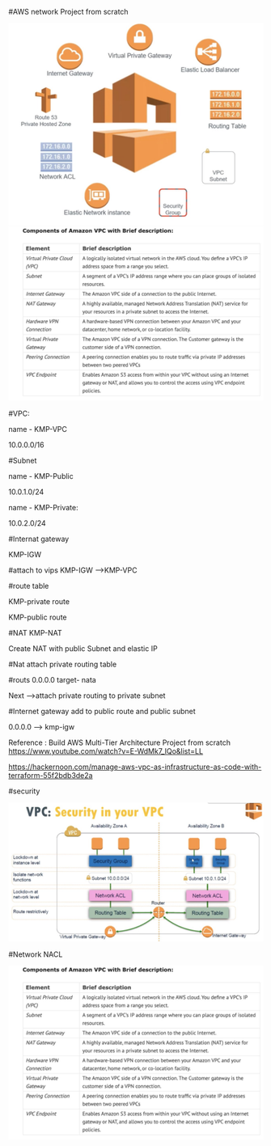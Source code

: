 #AWS network Project from scratch 


![alt text](../images/aws-network.jpg) ![alt text](../images/network.jpg )


#VPC:

name - KMP-VPC

10.0.0.0/16

#Subnet 

name - KMP-Public

10.0.1.0/24

name - KMP-Private:

10.0.2.0/24

#Internat gateway

KMP-IGW

#attach to vips  KMP-IGW -->KMP-VPC 

#route table

KMP-private route

KMP-public route


#NAT
KMP-NAT

Create NAT with public Subnet and elastic IP

#Nat attach private routing table

#routs
0.0.0.0  target- nata

Next
-->attach  private routing to private subnet

#Internet gateway add to public route and public subnet 

0.0.0.0 --> kmp-igw


Reference : Build AWS Multi-Tier Architecture Project from scratch
https://www.youtube.com/watch?v=E-WdMk7_IQo&list=LL

https://hackernoon.com/manage-aws-vpc-as-infrastructure-as-code-with-terraform-55f2bdb3de2a


#security 

![alt text](../images/security.jpg)

#Network NACL

![alt text](../images/network.jpg)








